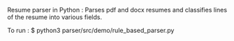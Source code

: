 Resume parser in Python : Parses pdf and docx resumes and classifies lines of the resume into various fields.

To run : $ python3 parser/src/demo/rule_based_parser.py 
